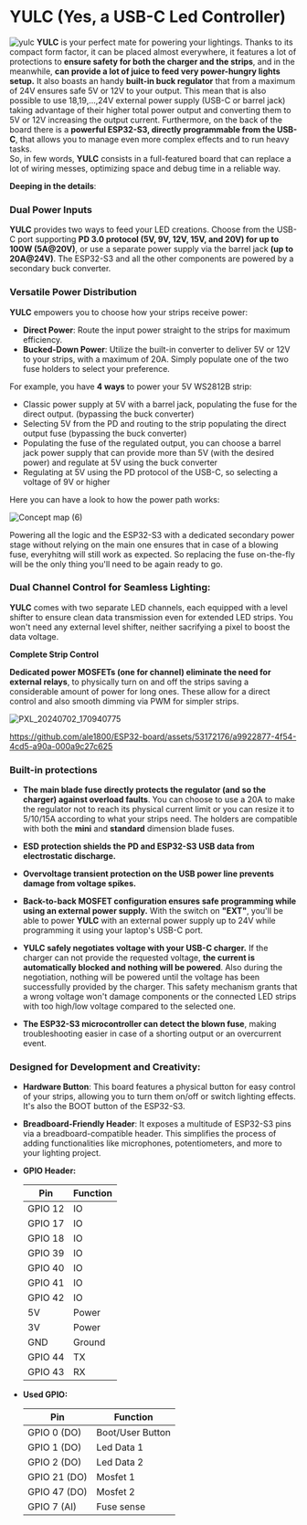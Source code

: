 # YULC (Yes, a USB-C Led Controller)

![yulc](https://github.com/ale1800/YULC/assets/53172176/b7f9087c-cb34-41fb-9961-a1b0314f90dd)
**YULC** is your perfect mate for powering your lightings. Thanks to its compact form factor, it can be placed almost everywhere, it features a lot of protections to **ensure safety for both the charger and the strips**, and in the meanwhile, **can provide a lot of juice to feed very power-hungry lights setup.** 
It also boasts an handy **built-in buck regulator** that from a maximum of 24V ensures safe 5V or 12V to your output. This mean that is also possible to use 18,19,...,24V external power supply (USB-C or barrel jack) taking advantage of their higher total power output and converting them to 5V or 12V increasing the output current.
Furthermore, on the back of the board there is a **powerful ESP32-S3, directly programmable from the USB-C**, that allows you to manage even more complex effects and to run heavy tasks.  
So, in few words, **YULC** consists in a full-featured board that can replace a lot of wiring messes, optimizing space and debug time in a reliable way.

**Deeping in the details**:

### Dual Power Inputs
**YULC** provides two ways to feed your LED creations. Choose from the USB-C port supporting **PD 3.0 protocol (5V, 9V, 12V, 15V, and 20V) for up to 100W (5A@20V)**, or use a separate power supply via the barrel jack **(up to 20A@24V)**.
The ESP32-S3 and all the other components are powered by a secondary buck converter.

### Versatile Power Distribution
**YULC** empowers you to choose how your strips receive power:  

* **Direct Power**: Route the input power straight to the strips for maximum efficiency.  
* **Bucked-Down Power**: Utilize the built-in converter to deliver 5V or 12V to your strips, with a maximum of 20A. Simply populate one of the two fuse holders to select your preference.

For example, you have **4 ways** to power your 5V WS2812B strip:

* Classic power supply at 5V with a barrel jack, populating the fuse for the direct output. (bypassing the buck converter)
* Selecting 5V from the PD and routing to the strip populating the direct output fuse (bypassing the buck converter)
* Populating the fuse of the regulated output, you can choose a barrel jack power supply that can provide more than 5V (with the desired power) and regulate at 5V using the buck converter
* Regulating at 5V using the PD protocol of the USB-C, so selecting a voltage of 9V or higher

Here you can have a look to how the power path works:






![Concept map (6)](https://github.com/ale1800/ESP32-board/assets/53172176/7c49a46b-c15e-45c9-bb84-2c160c00b566)

Powering all the logic and the ESP32-S3 with a dedicated secondary power stage without relying on the main one ensures that in case of a blowing fuse, everyhitng will still work as expected. So replacing the fuse on-the-fly will be the only thing you'll need to be again ready to go.


### Dual Channel Control for Seamless Lighting:

**YULC** comes with two separate LED channels, each equipped with a level shifter to ensure clean data transmission even for extended LED strips. You won't need any external level shifter, neither sacrifying a pixel to boost the data voltage.

**Complete Strip Control**  

**Dedicated power MOSFETs (one for channel) eliminate the need for external relays**, to physically turn on and off the strips saving a considerable amount of power for long ones. 
These allow for a direct control and also smooth dimming via PWM for simpler strips.

![PXL_20240702_170940775](https://github.com/ale1800/ESP32-board/assets/53172176/34b24297-1c93-43cd-b487-1ca270770319) 

https://github.com/ale1800/ESP32-board/assets/53172176/a9922877-4f54-4cd5-a90a-000a9c27c625








### Built-in protections   

* **The main blade fuse directly protects the regulator (and so the charger) against overload faults**. You can choose to use a 20A to make the regulator not to reach its physical current limit or you can resize it to 5/10/15A according to what your strips need.
  The holders are compatible with both the **mini** and **standard** dimension blade fuses.

* **ESD protection shields the PD and ESP32-S3 USB data from electrostatic discharge.**

* **Overvoltage transient protection on the USB power line prevents damage from voltage spikes.**

* **Back-to-back MOSFET configuration ensures safe programming while using an external power supply.** With the switch on **"EXT"**, you'll be able to power **YULC** with an external power supply up to 24V while programming it using your laptop's USB-C port.

* **YULC safely negotiates voltage with your USB-C charger.** If the charger can not provide the requested voltage, **the current is automatically blocked and nothing will be powered**. Also during the negotiation, nothing will be powered until the voltage 
  has been successfully provided by the charger. This safety mechanism grants that a wrong voltage won't damage components or the connected LED strips with too high/low voltage compared to the selected one.

* **The ESP32-S3 microcontroller can detect the blown fuse**, making troubleshooting easier in case of a shorting output or an overcurrent event.   

### Designed for Development and Creativity:

* **Hardware Button**: This board features a physical button for easy control of your strips, allowing you to turn them on/off or switch lighting effects. It's also the BOOT button of the ESP32-S3.
* **Breadboard-Friendly Header**: It exposes a multitude of ESP32-S3 pins via a breadboard-compatible header. This simplifies the process of adding functionalities like microphones, potentiometers, and more to your lighting project.
* **GPIO Header:**
  
  |   Pin    |  Function |
  |----------|-----------|
  |  GPIO 12 |     IO    |
  |  GPIO 17 |     IO    |
  |  GPIO 18 |     IO    |
  |  GPIO 39 |     IO    |
  |  GPIO 40 |     IO    |
  |  GPIO 41 |     IO    |
  |  GPIO 42 |     IO    |
  |  5V      |   Power   |
  |  3V      |   Power   |
  |  GND     |  Ground   |
  |  GPIO 44   |    TX     |
  |  GPIO 43   |    RX     |
* **Used GPIO:**

  | Pin | Function |
  | --- | ---|
  | GPIO 0 (DO) | Boot/User Button |
  |  GPIO 1 (DO) | Led Data 1 |
  |  GPIO 2 (DO) | Led Data 2 |
  |  GPIO 21 (DO) | Mosfet 1 |
  | GPIO 47 (DO) | Mosfet 2 |
  | GPIO 7 (AI) | Fuse sense |

